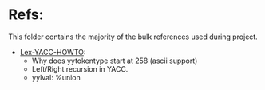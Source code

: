 # Refs:

This folder contains the majority of the bulk references
used during project.

- [Lex-YACC-HOWTO](Lex-YACC-HOWTO-6.html):
    - Why does yytokentype start at 258 (ascii support)
    - Left/Right recursion in YACC.
    - yylval: %union